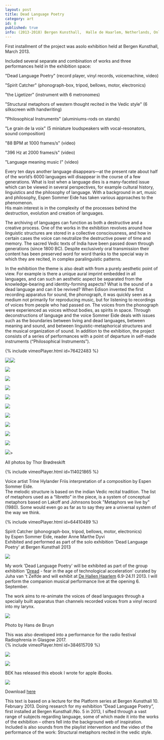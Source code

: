 ```yaml
---
layout: post
title: Dead Language Poetry
category: art
id: 8
published: true
info: (2013-2018) Bergen Kunsthall,  Halle de Haarlem, Netherlands, Only Connect, Oslo, Radiophrenia, Glasgow
---
```

First installment of the project was asolo exhibition held at Bergen Kunsthall, March 2013.&nbsp;  
  
Included several separate and combination of works and three performances held in the exhibition space:

  
  

"Dead Language Poetry" (record player, vinyl records, voicemachine, video)  
  
"Spirit Catcher" (phonograph-box, tripod, bellows, motor, electronics)  
  
"the Ligetizer" (instrument with 6 metronomes)  
  
"Structural metaphors of western thought recited in the Vedic style" (6 silkscreen with handwriting)  
  
"Philosophical Instruments" (aluminiums-rods on stands)  
  
"Le grain de la voix" (5 miniature loudspeakers with vocal-resonators, sound composition)  
  
"88 BPM at 1000 frames/s" (video)  
  
"396 Hz at 2000 frames/s" (video)  
  
"Language meaning music I" (video)&nbsp;

  
  
Every ten days another language disappears—at the present rate about half of the world’s 6000 languages will disappear in the course of a few generations. What is lost when a language dies is a many-faceted issue which can be viewed in several perspectives, for example cultural history, linguistics and the philosophy of language. With a background in art, music and philosophy, Espen Sommer Eide has taken various approaches to the phenomenon.  
His main interest is in the complexity of the processes behind the destruction, evolution and creation of languages.  
  
The archiving of languages can function as both a destructive and a creative process. One of the works in the exhibition revolves around how linguistic structures are stored in a collective consciousness, and how in certain cases the voice can neutralize the destructive power of time and memory. The sacred Vedic texts of India have been passed down through generations (since 1800 BC). Despite exclusively oral transmission their content has been preserved word for word thanks to the special way in which they are recited, in complex paralinguistic patterns.  
  
In the exhibition the theme is also dealt with from a purely aesthetic point of view. For example is there a unique aural imprint embedded in all languages, and can such an aesthetic aspect be separated from the knowledge-bearing and identity-forming aspects? What is the sound of a dead language and can it be revived? When Edison invented the first recording apparatus for sound, the phonograph, it was quickly seen as a medium not primarily for reproducing music, but for listening to recordings of voices from people who had passed on. The voices from the phonograph were experienced as voices without bodies, as spirits in space. Through deconstructions of language and the voice Sommer Eide deals with issues such as the boundaries between living and dead languages, between meaning and sound, and between linguistic-metaphorical structures and the musical organization of sound. In addition to the exhibition, the project consists of a series of performances with a point of departure in self-made instruments (“Philosophical Instruments”).  
  

{% include vimeoPlayer.html id=76422483 %}

  
  

![](system/files/87/original/DSC_0118.jpg)![](/system/files/77/original/DSC_0331.jpg)  
  
![](/system/files/79/original/DSC_0278.jpg)  
  
![](system/files/78/original/DSC_0281.jpg)  
  
![](system/files/81/original/DSC_0222.jpg)  
  
![](system/files/80/original/DSC_0248.jpg)  
  
![](system/files/76/original/DSC_0355.jpg)  
  
![](system/files/83/original/DSC_0193.jpg)  
  
![](system/files/89/original/DSC_0179.jpg)  
  
![](system/files/84/original/DSC_0147.jpg)  
  
![](system/files/86/original/DSC_0131.jpg)  
  
![](system/files/85/original/DSC_0145.jpg)>  
  
All photos by Thor Brødreskift

  
  
{% include vimeoPlayer.html id=114021865 %}  
  
Voice artist Trine Hylander Friis interpretation of a composition by Espen Sommer Eide.  
The melodic structure is based on the indian Vedic recital tradition. The list of metaphors used as a “libretto” in the piece, is a system of conceptual metaphors based on Lakoff and Johnsons book "Metaphors we live by" (1980). Some would even go as far as to say they are a universal system of the way we think.  
  
{% include vimeoPlayer.html id=64410489 %}

Spirit Catcher (phonograph-box, tripod, bellows, motor, electronics)  
by Espen Sommer Eide, reader Anne Marthe Dyvi  
Exhibited and performed as part of the solo exhibition 'Dead Language Poetry' at Bergen Kunsthall 2013

  
  

![](system/files/91/original/DLP23_scan_640.jpg)

  
  

My work 'Dead Language Poetry' will be exhibited as part of the group exhibition '[Dread](http://thedreadexhibition.com/about) - fear in the age of technological acceleration'&nbsp;curated by Juha van 't Zelfde and will exhibit at [De Hallen Haarlem](http://www.dehallen.nl/)&nbsp;6.9-24.11 2013. I will perform the companion musical performance live at the opening 6. September.&nbsp;

  
  

The work aims to re-animate the voices of dead languages through a specially built apparatus than channels recorded voices from a vinyl record into my larynx.&nbsp;

  

![](system/files/92/original/hans_640.jpg)

  

Photo by Hans de Bruyn

  
  
This was also developed into a performance for the radio festival Radiophrenia in Glasgow 2017.   
{% include vimeoPlayer.html id=384615709 %}  
  

![](system/files/75/original/Espense__460.jpg)

  
  

![](system/files/74/original/apparatus2__460.jpg)

  
  

BEK has released this ebook I wrote for apple iBooks.&nbsp;

  
  

![](system/files/150/original/Skjermbilde_2015-06-07_kl._20.09.35.png)

  
  

Download [here](https://itunes.apple.com/no/book/language-in-time/id1001586036?l=nb&amp;mt=11&amp;ls=1)

  
  

This text is based on a lecture for the Platform series at Bergen Kunsthall 10. February 2013. Doing research for my exhibition “Dead Language Poetry”, first installed at Bergen Kunsthall /No. 5 in 2013, I sifted through a vast range of subjects regarding language, some of which made it into the works of the exhibition – others fell into the background web of inspiration. Included is also sounds from the playlist intervention and the video of the performance of the work: Structural metaphors recited in the vedic style.